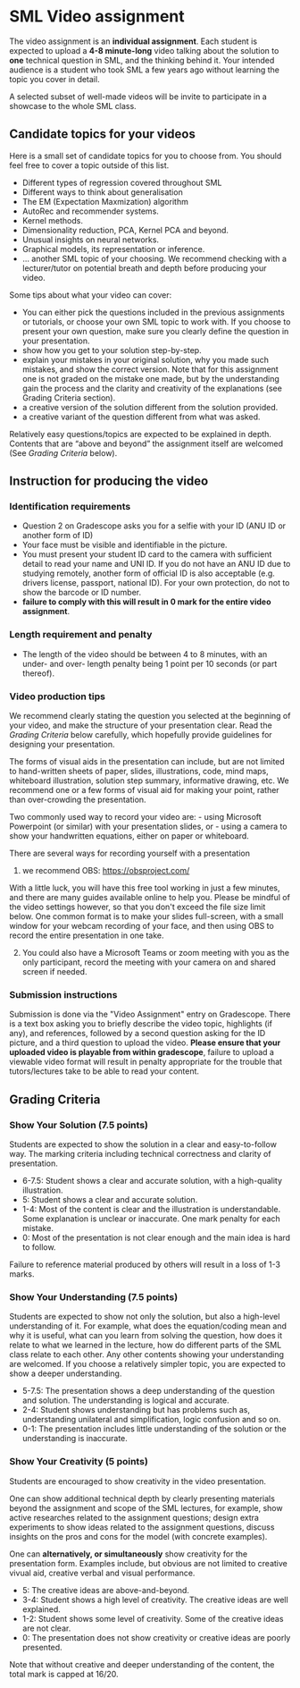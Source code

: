 # SML Video assignment

The video assignment is an **individual assignment**.
Each student is expected to upload a **4-8 minute-long** video talking about the solution to **one** technical question in SML, and the thinking behind it. Your intended audience is a student who took SML a few years ago without learning the topic you cover in detail. 

A selected subset of well-made videos will be invite to participate in a showcase to the whole SML class. 


## Candidate topics for your videos

Here is a small set of candidate topics for you to choose from. You should feel free to cover a topic outside of this list.

* Different types of regression covered throughout SML 
* Different ways to think about generalisation 
* The EM (Expectation Maxmization) algorithm
* AutoRec and recommender systems.
* Kernel methods.
* Dimensionality reduction, PCA, Kernel PCA and beyond.
* Unusual insights on neural networks. 
* Graphical models, its representation or inference. 
* ... another SML topic of your choosing. We recommend checking with a lecturer/tutor on potential breath and depth before producing your video.


Some tips about what your video can cover:
- You can either pick the questions included in the previous assignments or tutorials, or choose your own SML topic to work with.
If you choose to present your own question, make sure you clearly define the question in your presentation.   
- show how you get to your solution step-by-step.
- explain your mistakes in your original solution, why you made such mistakes, and show the correct version. Note that for this assignment one is not graded on the mistake one made, but by the understanding gain the process and the clarity and creativity of the explanations (see Grading Criteria section). 
- a creative version of the solution different from the solution provided.
- a creative variant of the question different from what was asked. 

Relatively easy questions/topics are expected to be explained in depth.
Contents that are “above and beyond” the assignment itself are welcomed (See *Grading Criteria* below).


## Instruction for producing the video

### Identification requirements 
- Question 2 on Gradescope asks you for a selfie with your ID (ANU ID or another form of ID)
- Your face must be visible and identifiable in the picture. 
- You must present your student ID card to the camera with sufficient detail to read your name and UNI ID. If you do not have an ANU ID due to studying remotely, another form of official ID is also acceptable (e.g. drivers license, passport, national ID). For your own protection, do not to show the barcode or ID number. 
- **failure to comply with this will result in 0 mark for the entire video assignment**.

### Length requirement and penalty
- The length of the video should be between 4 to 8 minutes, with an under- and over- length penalty being 1 point per 10 seconds (or part thereof).

### Video production tips

We recommend clearly stating the question you selected at the beginning of your video, and make the structure of your presentation clear. Read the *Grading Criteria* below carefully, which hopefully provide guidelines for designing your presentation.

The forms of visual aids in the presentation can include, but are not limited to hand-written sheets of paper, slides, illustrations, code, mind maps, whiteboard illustration, solution step summary, informative drawing, etc. We recommend one or a few forms of visual aid for making your point, rather than over-crowding the presentation. 

Two commonly used way to record your video are: 
    - using Microsoft Powerpoint (or similar) with your presentation slides, or
    - using a camera to show your handwritten equations, either on paper or whiteboard.

There are several ways for recording yourself with a presentation

1) we recommend OBS: https://obsproject.com/

With a little luck, you will have this free tool working in just a few minutes, and there are many guides available online to help you. Please be mindful of the video settings however, so that you don't exceed the file size limit below.
One common format is to make your slides full-screen, with a small window for your webcam recording of your face, and then using OBS to record the entire presentation in one take.

2) You could also have a Microsoft Teams or zoom meeting with you as the only participant, record the meeting with your camera on and shared screen if needed. 

### Submission instructions

Submission is done via the "Video Assignment" entry on Gradescope. 
There is a text box asking you to briefly describe the video topic, highlights (if any), and references, followed by a second question asking for the ID picture, and a third question to upload the video. **Please ensure that your uploaded video is playable from within gradescope**, failure to upload a viewable video format will result in penalty appropriate for the trouble that tutors/lectures take to be able to read your content. 

## Grading Criteria

### Show Your Solution (7.5 points)

Students are expected to show the solution in a clear and easy-to-follow way.
The marking criteria including technical correctness and clarity of presentation.

- 6-7.5: Student shows a clear and accurate solution, with a high-quality illustration.
- 5: Student shows a clear and accurate solution.
- 1-4: Most of the content is clear and the illustration is understandable. Some explanation is unclear or inaccurate. One mark penalty for each mistake.
- 0: Most of the presentation is not clear enough and the main idea is hard to follow.

Failure to reference material produced by others will result in a loss of 1-3 marks. 

### Show Your Understanding (7.5 points)

Students are expected to show not only the solution, but also a high-level understanding of it.
For example, what does the equation/coding mean and why it is useful, what can you learn from solving the question, how does it relate to what we learned in the lecture, how do different parts of the SML class relate to each other. 
Any other contents showing your understanding are welcomed.
If you choose a relatively simpler topic, you are expected to show a deeper understanding.

- 5-7.5: The presentation shows a deep understanding of the question and solution. The understanding is logical and accurate.
- 2-4: Student shows understanding but has problems such as, understanding unilateral and simplification, logic confusion and so on.
- 0-1: The presentation includes little understanding of the solution or the understanding is inaccurate.

### Show Your Creativity (5 points)

Students are encouraged to show creativity in the video presentation. 

One can show additional technical depth by clearly presenting materials beyond the assignment and scope of the SML lectures, for example, show active researches related to the assignment questions; design extra experiments to show ideas related to the assignment questions, discuss insights on the pros and cons for the model (with concrete examples).

One can **alternatively, or simultaneously** show creativity for the presentation form. Examples include, but obvious are not limited to creative vivual aid, creative verbal and visual performance. 

- 5: The creative ideas are above-and-beyond. 
- 3-4: Student shows a high level of creativity. The creative ideas are well explained.
- 1-2: Student shows some level of creativity. Some of the creative ideas are not clear.
- 0: The presentation does not show creativity or creative ideas are poorly presented.  

Note that without creative and deeper understanding of the content, the total mark is capped at 16/20.
